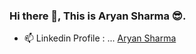 ### Hi there 👋, This is Aryan Sharma 😎.



- 📫 Linkedin Profile : ... [Aryan Sharma](linkedin.com/in/aryansharma9917/)

